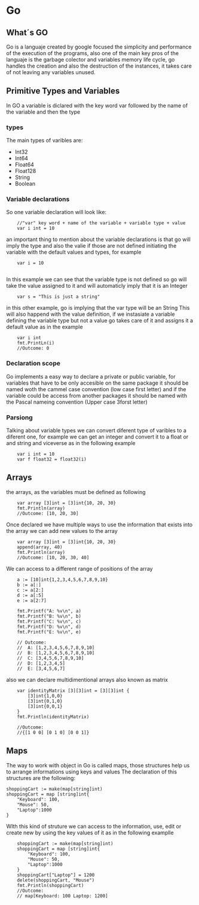# Go
## What´s GO
Go is a languaje created by google focused the simplicity and performance of the execution of the programs, also one of the main key pros of the languaje is the garbage colector and variables memory life cycle, go handles the creation and also the destruction of the instances, it takes care of not leaving any variables unused.

## Primitive Types and Variables  

In GO a variable is diclared with the key word var followed by the name of the variable and then the type
### types
The main types of varibles are:
- Int32
- Int64
- Float64
- Float128
- String
- Boolean

### Variable declarations
So one variable declaration will look like:
```
    //"var" key word + name of the variable + variable type + value 
    var i int = 10
```

an important thing to mention about the variable declarations is that go will imply the type and also the valie if those are not defined initiating the variable with the default values and types, for example
```
    var i = 10
    
```
In this example we can see that the variable type is not defined so go will take the value assigned to it and will automaticly imply that it is an Integer
```
    var s = "This is just a string"
```
in this other example, go is implying that the var type will be an String
This will also happend with the value definition, if we instasiate a variable defining the variable type but not a value go takes care of it and assigns it a default value as in the example 

```
    var i int
    fmt.PrintLn(i)
    //Outcome: 0 
```
### Declaration scope
Go implements a easy way to declare a private or public variable, for variables that have to be only accesible on the same package it should be named woth the cammel case convention (low case first letter) and if the variable could be access from another packages it should be named with the Pascal nameing convention (Upper case 3forst letter)

### Parsiong
Talking about variable types we can convert diferent type of varibles to a diferent one, for example we can get an integer and convert it to a float or and string and viceverse as in the following example 
```
    var i int = 10
    var f float32 = float32(i)
```

## Arrays
the arrays, as the variables must be defined as following 

```
    var array [3]int = [3]int{10, 20, 30}
    fmt.Println(array)
    //Outcome: [10, 20, 30]
```
Once declared we have multiple ways to use the information that exists into the array
we can add new values to the array 
```
    var array [3]int = [3]int{10, 20, 30}
    append(array, 40)
    fmt.Println(array)
    //Outcome: [10, 20, 30, 40]
```
We can access to a different range of positions of the array
```
    a := [10]int{1,2,3,4,5,6,7,8,9,10}
    b := a[:]
    c := a[2:]
    d := a[:5]
    e := a[2:7]

    fmt.Printf("A: %v\n", a)
    fmt.Printf("B: %v\n", b)
    fmt.Printf("C: %v\n", c)
    fmt.Printf("D: %v\n", d)
    fmt.Printf("E: %v\n", e)

    // Outcome:
    //  A: [1,2,3,4,5,6,7,8,9,10]
    //  B: [1,2,3,4,5,6,7,8,9,10]
    //  C: [3,4,5,6,7,8,9,10]
    //  D: [1,2,3,4,5]
    //  E: [3,4,5,6,7]

```
also we can declare multidimentional arrays also known as matrix

```
    var identityMatrix [3][3]int = [3][3]int {
        [3]int{1,0,0}
        [3]int{0,1,0}
        [3]int{0,0,1}
    }
    fmt.Println(identityMatrix)

    //Outcome:
    //{[1 0 0] [0 1 0] [0 0 1]}
```

## Maps
The way to work with object in Go is called maps, those structures help us to arrange informations using keys and values
The declaration of this structures are the following:
```
shoppingCart := make(map[string]int)
shoppingCart = map [string]int{
    "Keyboard": 100,
    "Mouse": 50,
    "Laptop":1000
}
```

WIth this kind of struture we can access to the information, use, edit or create new by using the key values of it as in the following examplle
```
    shoppingCart := make(map[string]int)
    shoppingCart = map [string]int{
        "Keyboard": 100,
        "Mouse": 50,
        "Laptop":1000
    }
    shoppingCart["Laptop"] = 1200
    delete(shoppingCart, "Mouse")
    fmt.Println(shoppingCart)
    //Outcome: 
    // map[Keyboard: 100 Laptop: 1200]
```

